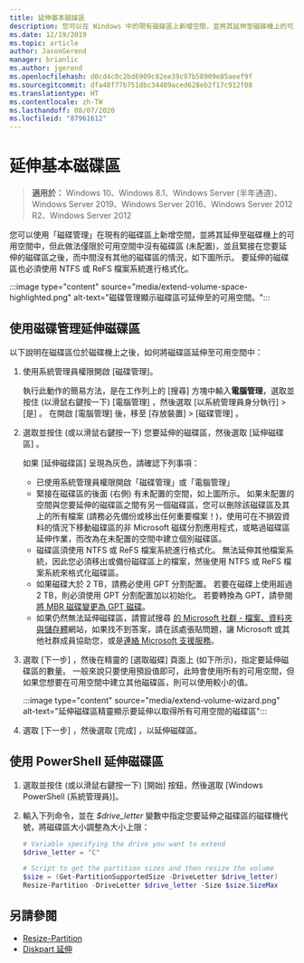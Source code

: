 ```yaml
---
title: 延伸基本磁碟區
description: 您可以在 Windows 中的現有磁碟區上新增空間，並將其延伸至磁碟機上的可用空間中，但此做法僅限於可用空間中沒有磁碟區 (未配置)，並且緊接在您要延伸的磁碟區之後，而中間沒有其他的磁碟區的情況。 本文說明如何執行這項作業。
ms.date: 12/19/2019
ms.topic: article
author: JasonGerend
manager: brianlic
ms.author: jgerend
ms.openlocfilehash: d0cd4c0c2bd6909c82ee39c97b58909e85aeef9f
ms.sourcegitcommit: dfa48f77b751dbc34409aced628eb2f17c912f08
ms.translationtype: HT
ms.contentlocale: zh-TW
ms.lasthandoff: 08/07/2020
ms.locfileid: "87961612"
---
```

# <a name="extend-a-basic-volume"></a>延伸基本磁碟區

> **適用於：** Windows 10、Windows 8.1、Windows Server (半年通道)、Windows Server 2019、Windows Server 2016、Windows Server 2012 R2、Windows Server 2012

您可以使用「磁碟管理」在現有的磁碟區上新增空間，並將其延伸至磁碟機上的可用空間中，但此做法僅限於可用空間中沒有磁碟區 (未配置)，並且緊接在您要延伸的磁碟區之後，而中間沒有其他的磁碟區的情況，如下圖所示。 要延伸的磁碟區也必須使用 NTFS 或 ReFS 檔案系統進行格式化。

:::image type="content" source="media/extend-volume-space-highlighted.png" alt-text="磁碟管理顯示磁碟區可延伸至的可用空間。":::

## <a name="to-extend-a-volume-by-using-disk-management"></a>使用磁碟管理延伸磁碟區

以下說明在磁碟區位於磁碟機上之後，如何將磁碟區延伸至可用空間中：

1. 使用系統管理員權限開啟 [磁碟管理]。

   執行此動作的簡易方法，是在工作列上的 [搜尋] 方塊中輸入**電腦管理**，選取並按住 (以滑鼠右鍵按一下) [電腦管理]  ，然後選取 [以系統管理員身分執行]   > [是]  。 在開啟 [電腦管理] 後，移至 [存放裝置]   > [磁碟管理]  。
2. 選取並按住 (或以滑鼠右鍵按一下) 您要延伸的磁碟區，然後選取 [延伸磁碟區]  。

   如果 [延伸磁碟區]  呈現為灰色，請確認下列事項：
    - 已使用系統管理員權限開啟「磁碟管理」或「電腦管理」
    - 緊接在磁碟區的後面 (右側) 有未配置的空間，如上圖所示。 如果未配置的空間與您要延伸的磁碟區之間有另一個磁碟區，您可以刪除該磁碟區及其上的所有檔案 (請務必先備份或移出任何重要檔案！)，使用可在不損毀資料的情況下移動磁碟區的非 Microsoft 磁碟分割應用程式，或略過磁碟區延伸作業，而改為在未配置的空間中建立個別磁碟區。
    - 磁碟區須使用 NTFS 或 ReFS 檔案系統進行格式化。 無法延伸其他檔案系統，因此您必須移出或備份磁碟區上的檔案，然後使用 NTFS 或 ReFS 檔案系統來格式化磁碟區。
    - 如果磁碟大於 2 TB，請務必使用 GPT 分割配置。 若要在磁碟上使用超過 2 TB，則必須使用 GPT 分割配置加以初始化。 若要轉換為 GPT，請參閱[將 MBR 磁碟變更為 GPT 磁碟](change-an-mbr-disk-into-a-gpt-disk.md)。
    - 如果仍然無法延伸磁碟區，請嘗試搜尋 [的 Microsoft 社群 - 檔案、資料夾與儲存體](https://answers.microsoft.com/en-us/windows/forum/windows_10-files?sort=lastreplydate&dir=desc&tab=All&status=all&mod=&modAge=&advFil=&postedAfter=&postedBefore=&threadType=all&isFilterExpanded=true&tm=1514405359639)網站，如果找不到答案，請在該處張貼問題，讓 Microsoft 或其他社群成員協助您，或是[連絡 Microsoft 支援服務](https://support.microsoft.com/contactus/)。

3. 選取 [下一步]  ，然後在精靈的 [選取磁碟]  頁面上 (如下所示)，指定要延伸磁碟區的數量。 一般來說只要使用預設值即可，此時會使用所有的可用空間，但如果您想要在可用空間中建立其他磁碟區，則可以使用較小的值。

   :::image type="content" source="media/extend-volume-wizard.png" alt-text="延伸磁碟區精靈顯示要延伸以取得所有可用空間的磁碟區":::

4. 選取 [下一步]  ，然後選取 [完成]  ，以延伸磁碟區。

## <a name="to-extend-a-volume-by-using-powershell"></a>使用 PowerShell 延伸磁碟區

1. 選取並按住 (或以滑鼠右鍵按一下) [開始] 按鈕，然後選取 [Windows PowerShell (系統管理員)]。
2. 輸入下列命令，並在 *$drive_letter* 變數中指定您要延伸之磁碟區的磁碟機代號，將磁碟區大小調整為大小上限：

   ```PowerShell
   # Variable specifying the drive you want to extend
   $drive_letter = "C"

   # Script to get the partition sizes and then resize the volume
   $size = (Get-PartitionSupportedSize -DriveLetter $drive_letter)
   Resize-Partition -DriveLetter $drive_letter -Size $size.SizeMax
   ```

## <a name="see-slso"></a>另請參閱

- [Resize-Partition](/powershell/module/storage/resize-partition)
- [Diskpart 延伸](../../administration/windows-commands/extend.md)
